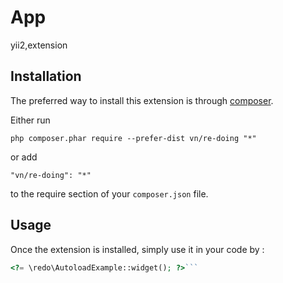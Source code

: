 App
===
yii2,extension

Installation
------------

The preferred way to install this extension is through [composer](http://getcomposer.org/download/).

Either run

```
php composer.phar require --prefer-dist vn/re-doing "*"
```

or add

```
"vn/re-doing": "*"
```

to the require section of your `composer.json` file.


Usage
-----

Once the extension is installed, simply use it in your code by  :

```php
<?= \redo\AutoloadExample::widget(); ?>```